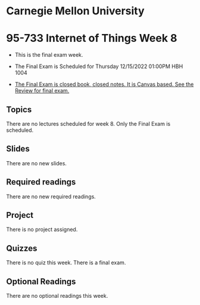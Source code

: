# Carnegie Mellon University

# 95-733 Internet of Things Week 8

+ This is the final exam week.

+ The Final Exam is Scheduled for Thursday 12/15/2022 01:00PM	HBH 1004

+ [The Final Exam is closed book, closed notes. It is Canvas based. See the Review for final exam.](../Review.md)

## Topics

There are no lectures scheduled for week 8. Only the Final Exam is scheduled.

## Slides

There are no new slides.

## Required readings

There are no new required readings.

## Project

There is no project assigned.

## Quizzes

There is no quiz this week. There is a final exam.


## Optional Readings

There are no optional readings this week.
